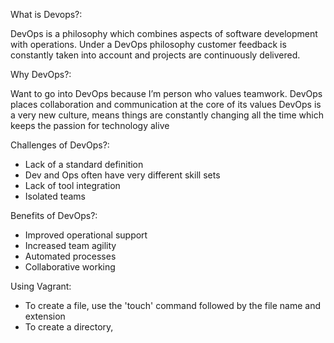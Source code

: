 What is Devops?:

DevOps is a philosophy which combines aspects of software development with operations. Under a DevOps philosophy customer feedback is constantly taken into account and projects are continuously delivered.

Why DevOps?:

Want to go into DevOps because I’m person who values teamwork. DevOps places collaboration and communication at the core of its values 
DevOps is a very new culture, means things are constantly changing all the time which keeps the passion for technology alive

Challenges of DevOps?:

- Lack of a standard definition
- Dev and Ops often have very different skill sets
- Lack of tool integration
- Isolated teams

Benefits of DevOps?:

- Improved operational support
- Increased team agility
- Automated processes
- Collaborative working



Using Vagrant:

- To create a file, use the 'touch' command followed by the file name and extension
- To create a directory,
